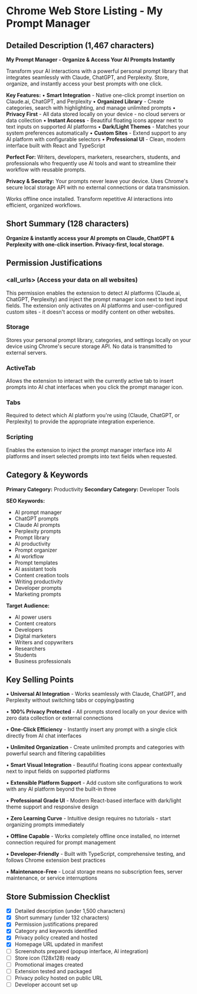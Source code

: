# Chrome Web Store Listing - My Prompt Manager

## Detailed Description (1,467 characters)

**My Prompt Manager - Organize & Access Your AI Prompts Instantly**

Transform your AI interactions with a powerful personal prompt library that integrates seamlessly with Claude, ChatGPT, and Perplexity. Store, organize, and instantly access your best prompts with one click.

**Key Features:**
• **Smart Integration** - Native one-click prompt insertion on Claude.ai, ChatGPT, and Perplexity
• **Organized Library** - Create categories, search with highlighting, and manage unlimited prompts
• **Privacy First** - All data stored locally on your device - no cloud servers or data collection
• **Instant Access** - Beautiful floating icons appear next to text inputs on supported AI platforms
• **Dark/Light Themes** - Matches your system preferences automatically
• **Custom Sites** - Extend support to any AI platform with configurable selectors
• **Professional UI** - Clean, modern interface built with React and TypeScript

**Perfect For:**
Writers, developers, marketers, researchers, students, and professionals who frequently use AI tools and want to streamline their workflow with reusable prompts.

**Privacy & Security:**
Your prompts never leave your device. Uses Chrome's secure local storage API with no external connections or data transmission.

Works offline once installed. Transform repetitive AI interactions into efficient, organized workflows.

## Short Summary (128 characters)

**Organize & instantly access your AI prompts on Claude, ChatGPT & Perplexity with one-click insertion. Privacy-first, local storage.**

## Permission Justifications

### <all_urls> (Access your data on all websites)
This permission enables the extension to detect AI platforms (Claude.ai, ChatGPT, Perplexity) and inject the prompt manager icon next to text input fields. The extension only activates on AI platforms and user-configured custom sites - it doesn't access or modify content on other websites.

### Storage
Stores your personal prompt library, categories, and settings locally on your device using Chrome's secure storage API. No data is transmitted to external servers.

### ActiveTab
Allows the extension to interact with the currently active tab to insert prompts into AI chat interfaces when you click the prompt manager icon.

### Tabs
Required to detect which AI platform you're using (Claude, ChatGPT, or Perplexity) to provide the appropriate integration experience.

### Scripting
Enables the extension to inject the prompt manager interface into AI platforms and insert selected prompts into text fields when requested.

## Category & Keywords

**Primary Category:** Productivity
**Secondary Category:** Developer Tools

**SEO Keywords:**
- AI prompt manager
- ChatGPT prompts
- Claude AI prompts  
- Perplexity prompts
- Prompt library
- AI productivity
- Prompt organizer
- AI workflow
- Prompt templates
- AI assistant tools
- Content creation tools
- Writing productivity
- Developer prompts
- Marketing prompts

**Target Audience:**
- AI power users
- Content creators
- Developers
- Digital marketers
- Writers and copywriters
- Researchers
- Students
- Business professionals

## Key Selling Points

• **Universal AI Integration** - Works seamlessly with Claude, ChatGPT, and Perplexity without switching tabs or copying/pasting

• **100% Privacy Protected** - All prompts stored locally on your device with zero data collection or external connections

• **One-Click Efficiency** - Instantly insert any prompt with a single click directly from AI chat interfaces

• **Unlimited Organization** - Create unlimited prompts and categories with powerful search and filtering capabilities

• **Smart Visual Integration** - Beautiful floating icons appear contextually next to input fields on supported platforms

• **Extensible Platform Support** - Add custom site configurations to work with any AI platform beyond the built-in three

• **Professional Grade UI** - Modern React-based interface with dark/light theme support and responsive design

• **Zero Learning Curve** - Intuitive design requires no tutorials - start organizing prompts immediately

• **Offline Capable** - Works completely offline once installed, no internet connection required for prompt management

• **Developer-Friendly** - Built with TypeScript, comprehensive testing, and follows Chrome extension best practices

• **Maintenance-Free** - Local storage means no subscription fees, server maintenance, or service interruptions

## Store Submission Checklist

- [x] Detailed description (under 1,500 characters)
- [x] Short summary (under 132 characters)
- [x] Permission justifications prepared
- [x] Category and keywords identified
- [x] Privacy policy created and hosted
- [x] Homepage URL updated in manifest
- [ ] Screenshots prepared (popup interface, AI integration)
- [ ] Store icon (128x128) ready
- [ ] Promotional images created
- [ ] Extension tested and packaged
- [ ] Privacy policy hosted on public URL
- [ ] Developer account set up
